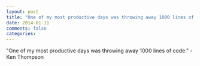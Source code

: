 ```yaml
---
layout: post
title: "One of my most productive days was throwing away 1000 lines of code."
date: 2014-01-11
comments: false
categories: 
---
```


<span class='quote'>"One of my most productive days was throwing away 1000 lines of code."</span>
<span class='by'>- Ken Thompson</span>
